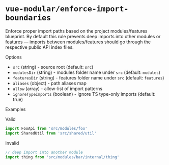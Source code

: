 # `vue-modular/enforce-import-boundaries`

Enforce proper import paths based on the project modules/features blueprint. By default this rule prevents deep imports into other modules or features — imports between modules/features should go through the respective public API index files.

Options

- `src` (string) - source root (default: `src`)
- `modulesDir` (string) - modules folder name under `src` (default: `modules`)
- `featuresDir` (string) - features folder name under `src` (default: `features`)
- `aliases` (object) - path aliases map
- `allow` (array) - allow-list of import patterns
- `ignoreTypeImports` (boolean) - ignore TS type-only imports (default: true)

Examples

Valid

```js
import FooApi from 'src/modules/foo'
import SharedUtil from 'src/shared/util'
```

Invalid

```js
// deep import into another module
import thing from 'src/modules/bar/internal/thing'
```
